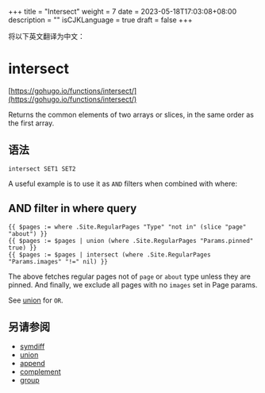 +++
title = "Intersect"
weight = 7
date = 2023-05-18T17:03:08+08:00
description = ""
isCJKLanguage = true
draft = false
+++

将以下英文翻译为中文：
# intersect

[https://gohugo.io/functions/intersect/](https://gohugo.io/functions/intersect/)

Returns the common elements of two arrays or slices, in the same order as the first array.

## 语法

```
intersect SET1 SET2
```

A useful example is to use it as `AND` filters when combined with where:

## AND filter in where query 

```go-html-template
{{ $pages := where .Site.RegularPages "Type" "not in" (slice "page" "about") }}
{{ $pages := $pages | union (where .Site.RegularPages "Params.pinned" true) }}
{{ $pages := $pages | intersect (where .Site.RegularPages "Params.images" "!=" nil) }}
```

The above fetches regular pages not of `page` or `about` type unless they are pinned. And finally, we exclude all pages with no `images` set in Page params.

See [union](https://gohugo.io/functions/union) for `OR`.

## 另请参阅

- [symdiff](https://gohugo.io/functions/symdiff/)
- [union](https://gohugo.io/functions/union/)
- [append](https://gohugo.io/functions/append/)
- [complement](https://gohugo.io/functions/complement/)
- [group](https://gohugo.io/functions/group/)
